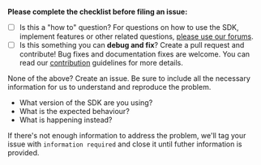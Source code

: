 **Please complete the checklist before filing an issue:**

- [ ] Is this a "how to" question? For questions on how to use the SDK, implement features or other related questions, [please use our forums](https://ecommerce.shopify.com/c/shopify-apis-and-technology).
- [ ] Is this something you can **debug and fix**? Create a pull request and contribute! Bug fixes and documentation fixes are welcome. You can read our [contribution](https://github.com/Shopify/mobile-buy-sdk-ios/blob/master/CONTRIBUTING.md) guidelines for more details.

None of the above? Create an issue. Be sure to include all the necessary information for us to understand and reproduce the problem.

- What version of the SDK are you using?
- What is the expected behaviour?
- What is happening instead?

If there's not enough information to address the problem, we'll tag your issue with `information required` and close it until futher information is provided.
